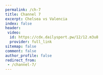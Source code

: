 ```yaml
---
permalink: /ch-7
title: Channel 7
excerpt: Chelsea vs Valencia
index: false
header:
 video:
  id: https://cdx.dailysport.pw/12/12.m3u8
  provider: full_link
sitemap: false
comment: false
author_profile: false
redirect_from:
 - /channel-7/
---
```

<style>h1#page-title{display:none;height:0;visibility:hidden;!important</style>

